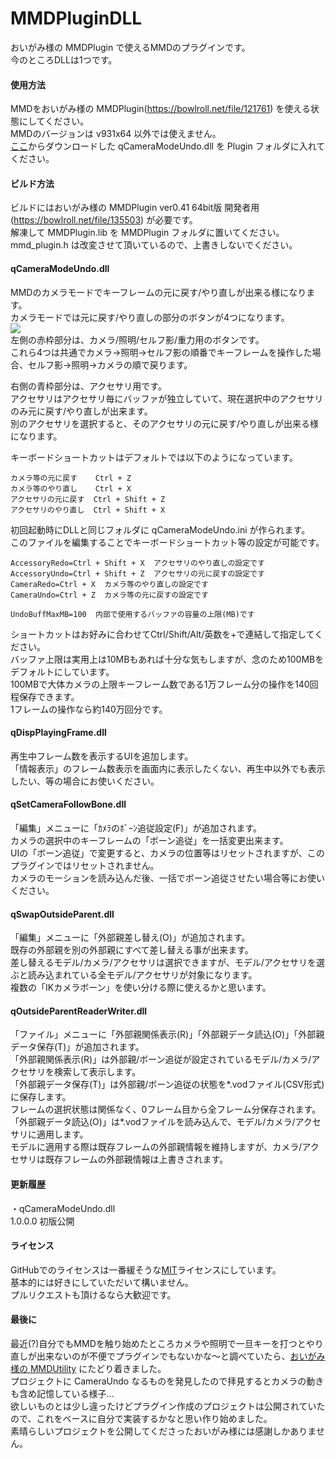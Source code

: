 # MMDPluginDLL
おいがみ様の MMDPlugin で使えるMMDのプラグインです。  
今のところDLLは1つです。  


#### 使用方法  
MMDをおいがみ様の MMDPlugin(https://bowlroll.net/file/121761) を使える状態にしてください。  
MMDのバージョンは v931x64 以外では使えません。  
[ここ](https://github.com/Soul-chan/MMDPluginDLL/releases/download/1.0.0.0/MMDPluginDLL_1.0.0.0.zip)からダウンロードした qCameraModeUndo.dll を Plugin フォルダに入れてください。  

#### ビルド方法
ビルドにはおいがみ様の MMDPlugin ver0.41 64bit版 開発者用(https://bowlroll.net/file/135503) が必要です。  
解凍して MMDPlugin.lib を MMDPlugin フォルダに置いてください。  
mmd_plugin.h は改変させて頂いているので、上書きしないでください。  

#### qCameraModeUndo.dll
MMDのカメラモードでキーフレームの元に戻す/やり直しが出来る様になります。  
カメラモードでは元に戻す/やり直しの部分のボタンが4つになります。  
![](Image/readme0.jpg)  
左側の赤枠部分は、カメラ/照明/セルフ影/重力用のボタンです。  
これら4つは共通でカメラ→照明→セルフ影の順番でキーフレームを操作した場合、セルフ影→照明→カメラの順で戻ります。  
  
右側の青枠部分は、アクセサリ用です。  
アクセサリはアクセサリ毎にバッファが独立していて、現在選択中のアクセサリのみ元に戻す/やり直しが出来ます。  
別のアクセサリを選択すると、そのアクセサリの元に戻す/やり直しが出来る様になります。  
  
キーボードショートカットはデフォルトでは以下のようになっています。  

    カメラ等の元に戻す    Ctrl + Z  
    カメラ等のやり直し    Ctrl + X  
    アクセサリの元に戻す  Ctrl + Shift + Z  
    アクセサリのやり直し  Ctrl + Shift + X  

初回起動時にDLLと同じフォルダに qCameraModeUndo.ini が作られます。  
このファイルを編集することでキーボードショートカット等の設定が可能です。

    AccessoryRedo=Ctrl + Shift + X  アクセサリのやり直しの設定です
    AccessoryUndo=Ctrl + Shift + Z  アクセサリの元に戻すの設定です
    CameraRedo=Ctrl + X  カメラ等のやり直しの設定です
    CameraUndo=Ctrl + Z  カメラ等の元に戻すの設定です
    
    UndoBuffMaxMB=100  内部で使用するバッファの容量の上限(MB)です

ショートカットはお好みに合わせてCtrl/Shift/Alt/英数を+で連結して指定してください。  
バッファ上限は実用上は10MBもあれば十分な気もしますが、念のため100MBをデフォルトにしています。  
100MBで大体カメラの上限キーフレーム数である1万フレーム分の操作を140回程保存できます。  
1フレームの操作なら約140万回分です。  
  
  
#### qDispPlayingFrame.dll
再生中フレーム数を表示するUIを追加します。  
「情報表示」のフレーム数表示を画面内に表示したくない、再生中以外でも表示したい、等の場合にお使いください。  
  
  
#### qSetCameraFollowBone.dll
「編集」メニューに「ｶﾒﾗのﾎﾞｰﾝ追従設定(F)」が追加されます。  
カメラの選択中のキーフレームの「ボーン追従」を一括変更出来ます。  
UIの「ボーン追従」で変更すると、カメラの位置等はリセットされますが、このプラグインではリセットされません。  
カメラのモーションを読み込んだ後、一括でボーン追従させたい場合等にお使いください。  
  
  
#### qSwapOutsideParent.dll
「編集」メニューに「外部親差し替え(O)」が追加されます。  
既存の外部親を別の外部親にすべて差し替える事が出来ます。  
差し替えるモデル/カメラ/アクセサリは選択できますが、モデル/アクセサリを選ぶと読み込まれている全モデル/アクセサリが対象になります。  
複数の「IKカメラボーン」を使い分ける際に使えるかと思います。  
  
  
#### qOutsideParentReaderWriter.dll
「ファイル」メニューに「外部親関係表示(R)」「外部親データ読込(O)」「外部親データ保存(T)」が追加されます。  
「外部親関係表示(R)」は外部親/ボーン追従が設定されているモデル/カメラ/アクセサリを検索して表示します。  
「外部親データ保存(T)」は外部親/ボーン追従の状態を*.vodファイル(CSV形式)に保存します。  
フレームの選択状態は関係なく、0フレーム目から全フレーム分保存されます。  
「外部親データ読込(O)」は*.vodファイルを読み込んで、モデル/カメラ/アクセサリに適用します。  
モデルに適用する際は既存フレームの外部親情報を維持しますが、カメラ/アクセサリは既存フレームの外部親情報は上書きされます。  


#### 更新履歴
・qCameraModeUndo.dll  
  1.0.0.0 初版公開  

#### ライセンス
GitHubでのライセンスは一番緩そうな[MIT](https://github.com/Soul-chan/MMDPluginDLL/blob/master/LICENSE)ライセンスにしています。  
基本的には好きにしていただいて構いません。  
プルリクエストも頂けるなら大歓迎です。  

#### 最後に
最近(?)自分でもMMDを触り始めたところカメラや照明で一旦キーを打つとやり直しが出来ないのが不便でプラグインでもないかな～と調べていたら、[おいがみ様の MMDUtility](https://github.com/oigami/MMDUtility) にたどり着きました。  
プロジェクトに CameraUndo なるものを発見したので拝見するとカメラの動きも含め記憶している様子…  
欲しいものとは少し違ったけどプラグイン作成のプロジェクトは公開されていたので、これをベースに自分で実装するかなと思い作り始めました。  
素晴らしいプロジェクトを公開してくださったおいがみ様には感謝しかありません。  
